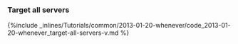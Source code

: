 <!-- post: -->


### Target all servers



{%include _inlines/Tutorials/common/2013-01-20-whenever/code_2013-01-20-whenever_target-all-servers-v.md %}




